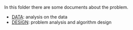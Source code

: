 In this folder there are some documents about the problem.

- [DATA](DATA.md): analysis on the data
- [DESIGN](DESIGN.md): problem analysis and algorithm design 